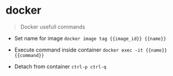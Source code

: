 # docker

> Docker usefull commands

- Set name for image
`docker image tag {{image_id}} {{name}}`

- Execute command inside container
`docker exec -it {{name}} {{command}}`

- Detach from container
`ctrl-p ctrl-q`
